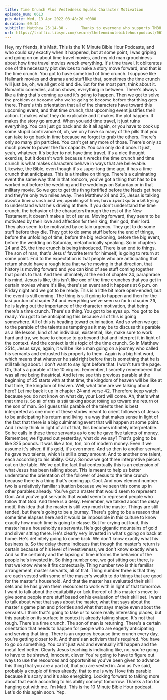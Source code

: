 ```yaml
---
title: Time Crunch Plus Vestedness Equals Character Motivation
episode_num: 0613
pub_date: Wed, 13 Apr 2022 03:48:20 +0000
duration: 09:14
subtitle: Matthew 25:14-30 -      Thanks to everyone who supports TMBH at  You're the reason we can all do this together!  Music written and performed by .
url: https://traffic.libsyn.com/secure/thetenminutebiblehourpodcast/0613_-_Time_Crunch_Plus_Vestedness_Equals_Character_Motivation.mp3
---
```


 Hey, my friends, it's Matt. This is the 10 Minute Bible Hour Podcasts, and who could say exactly when it happened, but at some point, I was griping and going on on about time travel movies, and my old man grouchiness about how time travel movies wreck everything. It's time travel. It obliterates one of the necessary plot devices to make a story move forward, and that is the time crunch. You got to have some kind of time crunch. I suppose like Hallmark movies and dramas and stuff like that, sometimes the time crunch will just be, oh, we all get old and die. But for the most part, think about it. Romantic comedies, action shows, everything in between. There's always like a thing that's coming up and it's going to happen. Then we got to solve the problem or become who we're going to become before that thing gets there. There's this orientation that all of the characters have toward this upcoming event, and that time crunch, that upcoming event justifies their action. It makes what they do explicable and it makes the plot happen. It makes the story go around. When you add time travel, it just ruins everything. You can just go back and do it all again, or you have to cook up some stupid contrivance of, oh, we only have so many of the pills that you can take to go back in time because we forgot to grab the others. There's only so many pin particles. You can't get any more of those. There's only so much power to power the flux capacity. You can only do it once. It just, yeah, whatever. It's better to not have time travel. It's a nice thought exercise, but it doesn't work because it wrecks the time crunch and time crunch is what makes characters behave in ways that are believable. Likewise, the Bible, even though it's a super long time ago, it has a time crunch that anticipates. This is a timeline on things. There's a culminating event the same way that in that romcom, you've got a thing that has to be worked out before the wedding and the weddings on Saturday or in that military movie. So we got to get this thing fortified before the Nazis get here and they're only two miles away. Then Matthew 24 and 25, Jesus is talking about a time crunch and we, speaking of time, have spent quite a bit trying to understand what he's driving at there. If you don't understand the time crunch, the behavior of the characters through the rest of the New Testament, it doesn't make a lot of sense. Moving forward, they seem to be motivated by their love and affection for their king, their god, their lord. They also seem to be motivated by certain urgency. They get to do some stuff before they die. They got to do some stuff before the end of things, before the unfolding of time, before the big reckoning, before the big event, before the wedding on Saturday, metaphorically speaking. So in chapters 24 and 25, the time crunch is being introduced. There is an end to things. The son of man, that's Jesus' favorite term for himself, is going to return at some point. End to the expectation is that people who are anticipating that return should have a rough idea that we're moving in that direction, that history is moving forward and you can kind of see stuff coming together that points to that. And then ultimately at the end of chapter 24, paraphrase his mind, Jesus is like, this isn't like one of the time crunches that you get in certain movies where it's like, there's an event and it happens at 6 p.m. on Friday night and we got to be ready. This is a little bit more open-ended, but the event is still coming. The thing is still going to happen and then for the last portion of chapter 24 and everything we've seen so far in chapter 25, he is laying out the importance of the character motivation, that being there's a time crunch. There's a thing. You got to be eyes up. You got to be ready. You got to be anticipating this because all of this is going somewhere. All of this is heading toward culmination. And so when we get to the parable of the talents as tempting as it may be to discuss this parable as a life lesson, kind of an individual, existential, like, make sure to work hard and try, we have to choose to go beyond that and interpret it in light of the context. And the context is this topic of the time crunch. So in Matthew 2514, Jesus says, again, it will be like a man going on a journey who called his servants and entrusted his property to them. Again is a big hint word, which means that whatever he said right before that is something that he is still talking about. I don't want to say right before that. I won't turn the page. Oh, that's a parable of the 10 virgins. Remember, I secretly remembered that was all me being theatrical. And let me see this previous parable at the beginning of 25 starts with at that time, the kingdom of heaven will be like at that time, the kingdom of heaven. Well, what time are we talking about here? Let me back it up in chapter 24 and verse 42. Therefore keep watch because you do not know on what day your Lord will come. Ah, that's what that time is. So all of this is still talking about rolling up toward the return of the son of man. So I guess this parable of the talents then is best interpreted as one more of these stories meant to orient followers of Jesus to be anticipating his return and living in a way that makes sense in light of the fact that there is a big culminating event that will happen at some point. And I really think in light of all of that, this becomes infinitely interpretable. So he calls in these three servants as to one he gave five talents of money. Remember, we figured out yesterday, what do we say? That's going to be like 325 pounds. It was like a ton, ton, ton of modern money. Even if we assume it's silver, if it's gold, it's even more. And so then to another servant, he gave two talents, which is still a crazy amount. And to another one talent, each according to his ability. Okay. So now we got three interpretive pieces out on the table. We've got the fact that contextually this is an extension of what Jesus has been talking about. This is meant to help us better understand the orientation of the follower of Jesus to the time crunch because there is a thing that's coming up. Cool. And now element number two is a relatively familiar situation because we've seen this come up in other parables already. You've got a master that would seem to represent God. And you've got servants that would seem to represent people who follow that God. And there is a delay. Remember, we talked about the delay motif, this idea that the master is still very much the master. Things are still tended, but there's going to be a journey. There's going to be a reason that some time elapses here and it would be impossible in this culture to know exactly how much time is going to elapse. But for crying out loud, this master has a householdy as servants. He's got gigantic mountains of gold and silver sitting there. He's clearly very invested in what's going on back at home. He's definitely going to come back. We don't know exactly what his business is. So the delay theme indicates that though the master's return is certain because of his level of investiveness, we don't know exactly when. And so the certainty and the lapsing of time informs the behavior of the people he's invested in. So thing number one, we got sitting out there, is that we know where it fits contextually. Thing number two is this familiar arrangement, master servants, all of that. Thing number three is that they are each vested with some of the master's wealth to do things that are good for the master's household. And that the master has evaluated their skill sets and he has given them resources to work with in light of that tomorrow. I want to talk about the equitability or lack thereof of this master's move to give some people more stuff based on his evaluation of their skill set. I want to talk about what that says about the master, what that says about the master's game plan and priorities and what that says maybe even about the servants. I think that's going to take us to some really interesting places, but this parable on its surface in context is already taking shape. It's not that tough. There's a time crunch. The son of man is returning. There's a certain orientation that needs to happen for people who are eagerly anticipating and serving that king. There is an urgency because time crunch every day, you're getting closer to it. And there's an activism that's required. You have to go do something. You can't just wait and eventually it'll happen and the metal feel better. Clearly Jesus teaching is indicating like, no, you're going to have to be shrewd, innocent, clever. You're going to have to figure out ways to use the resources and opportunities you've been given to advance this thing that you are a part of, that you are vested in. And as I've said, probably a couple of times already, that to me is why I love this parable because it's scary and it's also energizing. Looking forward to talking more about that each according to his ability concept tomorrow. Thanks a ton for hanging out with me. I'm Matt. This is the 10 Minute Bible Hour podcast. Let's do this again soon. Yep.